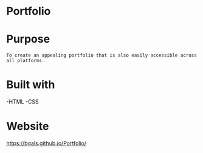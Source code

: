 # Portfolio

# Purpose
    To create an appealing portfolio that is also easily accessible across all platforms.

# Built with
-HTML
-CSS

# Website
https://bgals.github.io/Portfolio/